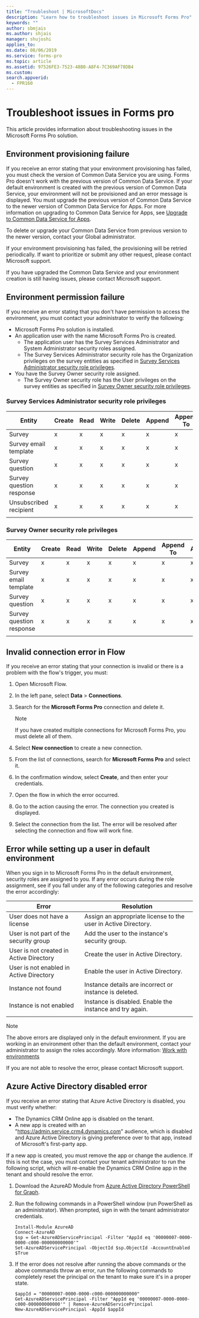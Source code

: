 ```yaml
---
title: "Troubleshoot | MicrosoftDocs"
description: "Learn how to troubleshoot issues in Microsoft Forms Pro"
keywords: ""
author: sbmjais
ms.author: shjais
manager: shujoshi
applies_to: 
ms.date: 08/06/2019
ms.service: forms-pro
ms.topic: article
ms.assetid: 97526FE3-7523-48B0-A8F4-7C369AF78DB4
ms.custom: 
search.appverid:
  - FPR160
---
```


# Troubleshoot issues in Forms pro

This article provides information about troubleshooting issues in the Microsoft Forms Pro solution.

## Environment provisioning failure

If you receive an error stating that your environment provisioning has failed, you must check the version of Common Data Service you are using. Forms Pro doesn't work with the previous version of Common Data Service. If your default environment is created with the previous version of Common Data Service, your environment will not be provisioned and an error message is displayed. You must upgrade the previous version of Common Data Service to the newer version of Common Data Service for Apps. For more information on upgrading to Common Data Service for Apps, see [Upgrade to Common Data Service for Apps](https://docs.microsoft.com/common-data-service/upgradecds/introduction-upgrade-cds).

To delete or upgrade your Common Data Service from previous version to the newer version, contact your Global administrator. 

If your environment provisioning has failed, the provisioning will be retried periodically. If want to prioritize or submit any other request, please contact Microsoft support.

If you have upgraded the Common Data Service and your environment creation is still having issues, please contact Microsoft support.

## Environment permission failure

If you receive an error stating that you don't have permission to access the environment, you must contact your administrator to verify the following:

- Microsoft Forms Pro solution is installed.
- An application user with the name Microsoft Forms Pro is created.
    - The application user has the Survey Services Administrator and System Administrator security roles assigned.
    - The Survey Services Administrator security role has the Organization privileges on the survey entities as specified in [Survey Services Administrator security role privileges](#survey-services-administrator-security-role-privileges).
- You have the Survey Owner security role assigned.
    - The Survey Owner security role has the User privileges on the survey entities as specified in [Survey Owner security role privileges](#survey-owner-security-role-privileges).

### Survey Services Administrator security role privileges

|Entity|Create|Read|Write|Delete|Append|Append To|Assign|Share|
|------|------|----|-----|------|------|---------|------|-----|
|Survey|x|x|x|x|x|x|x|x|
|Survey email template|x|x|x|x|x|x|x|x|
|Survey question|x|x|x|x|x|x|x|x|
|Survey question response|x|x|x|x|x|x|x|x|
|Unsubscribed recipient|x|x|x|x|x|x|x|x|
||||||||||

### Survey Owner security role privileges

|Entity|Create|Read|Write|Delete|Append|Append To|Assign|Share|
|------|------|----|-----|------|------|---------|------|-----|
|Survey|x|x|x|x|x|x|x|x|
|Survey email template|x|x|x|x|x|x|x|x|
|Survey question|x|x|x|x|x|x|x|x|
|Survey question response|x|x|x|x|x|x|x|x|
||||||||||

## Invalid connection error in Flow

If you receive an error stating that your connection is invalid or there is a problem with the flow's trigger, you must:

1. Open Microsoft Flow.

2. In the left pane, select **Data** > **Connections**.

3. Search for the **Microsoft Forms Pro** connection and delete it.

    > [!NOTE]
    > If you have created multiple connections for Microsoft Forms Pro, you must delete all of them.

4. Select **New connection** to create a new connection.

5. From the list of connections, search for **Microsoft Forms Pro** and select it.

6. In the confirmation window, select **Create**, and then enter your credentials.

7. Open the flow in which the error occurred.

8. Go to the action causing the error. The connection you created is displayed.

9. Select the connection from the list. The error will be resolved after selecting the connection and flow will work fine.

## Error while setting up a user in default environment

When you sign in to Microsoft Forms Pro in the default environment, security roles are assigned to you. If any error occurs during the role assignment, see if you fall under any of the following categories and resolve the error accordingly:

|Error|Resolution|
|-----|----------|
|User does not have a license|Assign an appropriate license to the user in Active Directory.|
|User is not part of the security group|Add the user to the instance's security group.|
|User is not created in Active Directory|Create the user in Active Directory.|
|User is not enabled in Active Directory|Enable the user in Active Directory.|
|Instance not found|Instance details are incorrect or instance is deleted.|
|Instance is not enabled|Instance is disabled. Enable the instance and try again.|
|||

> [!NOTE]
> The above errors are displayed only in the default environment. If you are working in an environment other than the default environment, contact your administrator to assign the roles accordingly. More information: [Work with environments](choose-environment.md)

If you are not able to resolve the error, please contact Microsoft support.

## Azure Active Directory disabled error

If you receive an error stating that Azure Active Directory is disabled, you must verify whether:

- The Dynamics CRM Online app is disabled on the tenant.
- A new app is created with an "https://admin.service.crm4.dynamics.com" audience, which is disabled and Azure Active Directory is giving preference over to that app, instead of Microsoft's first-party app.

If a new app is created, you must remove the app or change the audience. If this is not the case, you must contact your tenant administrator to run the following script, which will re-enable the Dynamics CRM Online app in the tenant and should resolve the error. 

1. Download the AzureAD Module from [Azure Active Directory PowerShell for Graph](https://docs.microsoft.com/en-us/powershell/azure/active-directory/install-adv2?view=azureadps-2.0).

2. Run the following commands in a PowerShell window (run PowerShell as an administrator). When prompted, sign in with the tenant administrator credentials.
    ```
    Install-Module AzureAD
    Connect-AzureAD
    $sp = Get-AzureADServicePrincipal -Filter "AppId eq '00000007-0000-0000-c000-000000000000'"
    Set-AzureADServicePrincipal -ObjectId $sp.ObjectId -AccountEnabled $True
    ```

3. If the error does not resolve after running the above commands or the above commands throw an error, run the following commands to completely reset the principal on the tenant to make sure it's in a proper state.
    ```
    $appId = "00000007-0000-0000-c000-000000000000"
    Get-AzureADServicePrincipal -Filter "AppId eq '00000007-0000-0000-c000-000000000000'" | Remove-AzureADServicePrincipal
    New-AzureADServicePrincipal -AppId $appId
    ```


